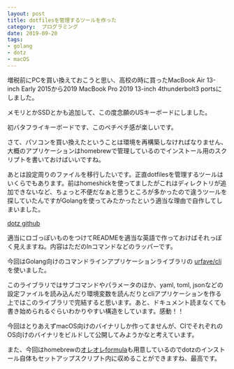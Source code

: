 ```yaml
---
layout: post
title: dotfilesを管理するツールを作った
category:  プログラミング
date: 2019-09-20
tags:
- golang
- dotz
- macOS
---
```


増税前にPCを買い換えておこうと思い、高校の時に買ったMacBook Air 13-inch Early 2015から2019 MacBook Pro 2019 13-inch 4thunderbolt3 portsにしました。

メモリとかSSDとかも追加して、この度念願のUSキーボードにしました。

初バタフライキーボードです、このペチペチ感が楽しいです。

さて、パソコンを買い換えたということは環境を再構築しなければなりません、大概のアプリケーションはhomebrewで管理しているのでインストール用のスクリプトを書いておけばいいですね。

あとは設定周りのファイルを移行したいです。正直dotfilesを管理するツールはいくらでもあります。前はhomeshickを使ってましたがこれはディレクトリが追加できないなど、ちょっと不便だなぁと思うところが多かったので違うツールを探していたんですがGolangを使ってみたかったという適当な理由で自作してしまいました。

[dotz github](https://github.com/magcho/dotz)

適当にロゴっぽいものをつけてREADMEを適当な英語で作っておけばそれっぽく見えますね。内容はただのlnコマンドなどのラッパーです。

今回はGolang向けのコマンドラインアプリケーションライブラリの [urfave/cli](https://github.com/urfave/cli)を使いました。

このライブラリではサブコマンドやパラメータのほか、yaml, toml, jsonなどの設定ファイルを読み込んだり環境変数を読んだりとcliアプリケーションを作る上ではこのライブラリで完結すると思います。あと、ドキュメント読まなくても書き始められるぐらいわかりやすい構造をしています。感動！！

今回はとりあえずmacOS向けのバイナリしか作ってませんが、CIでそれぞれのOS向けのバイナリをビルドして公開してみようかなと考えています。

また、今回はhomebrewの[オレオレformula](https://github.com/magcho/homebrew-magcho)も用意しているのでdotzのインストール自体もセットアップスクリプト内に収めることができますね、最高です。 
